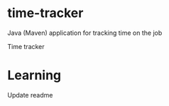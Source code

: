 # time-tracker
Java (Maven) application for tracking time on the job

Time tracker

# Learning
Update readme
